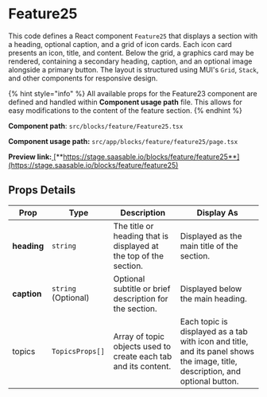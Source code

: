 # Feature25

This code defines a React component `Feature25` that displays a section with a heading, optional caption, and a grid of icon cards. Each icon card presents an icon, title, and content. Below the grid, a graphics card may be rendered, containing a secondary heading, caption, and an optional image alongside a primary button. The layout is structured using MUI's `Grid`, `Stack`, and other components for responsive design.

{% hint style="info" %}
All available props for the Feature23 component are defined and handled within **Component usage path** file. This allows for easy modifications to the content of the feature section.
{% endhint %}

**Component path**: `src/blocks/feature/Feature25.tsx`

**Component usage path:**  `src/app/blocks/feature/feature25/page.tsx`

**Preview link:**[ ](https://www.saasable.io/blocks/feature/feature23)[**https://stage.saasable.io/blocks/feature/feature25**](https://stage.saasable.io/blocks/feature/feature25)

## Props Details

| Prop        | Type                | Description                                                       | Display As                                                                                                                    |
| ----------- | ------------------- | ----------------------------------------------------------------- | ----------------------------------------------------------------------------------------------------------------------------- |
| **heading** | `string`            | The title or heading that is displayed at the top of the section. | Displayed as the main title of the section.                                                                                   |
| **caption** | `string` (Optional) | Optional subtitle or brief description for the section.           | Displayed below the main heading.                                                                                             |
| topics      | `TopicsProps[]`     | Array of topic objects used to create each tab and its content.   | Each topic is displayed as a tab with icon and title, and its panel shows the image, title, description, and optional button. |

